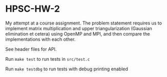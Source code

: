 # HPSC-HW-2
My attempt at a course assignment. The problem statement requires us to implement matrix multiplication and
upper triangularization (Gaussian elimination et cetera) using OpenMP and MPI, and then compare the implementations
with each other.

See header files for API.

Run `make test` to run tests in `src/test.c`

Run `make testdbg` to run tests with debug printing enabled
